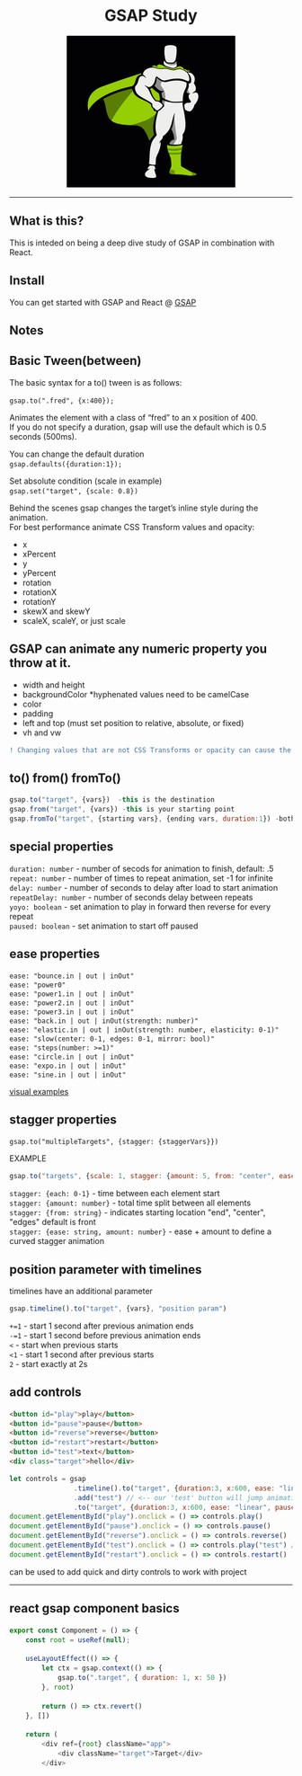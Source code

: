 <div align="center">
<h1>GSAP Study</h1>
<img src="./public/gsap-logo.gif" alt="gsap-logo">
</div>
<hr/>

## What is this?

This is inteded on being a deep dive study of GSAP in combination with React.

## Install

You can get started with GSAP and React @ [GSAP](https://greensock.com/react/)

## Notes
## Basic Tween(between)
The basic syntax for a to() tween is as follows:

`gsap.to(".fred", {x:400});`
<div>
Animates the element with a class of “fred” to an x position of 400. <br/>
If you do not specify a duration, gsap will use the default which is 0.5 seconds (500ms).

</div>

You can change the default duration <br/>
`gsap.defaults({duration:1});`

Set absolute condition (scale in example) <br/>
`gsap.set("target", {scale: 0.8})`

<div>
Behind the scenes gsap changes the target’s inline style during the animation.
</div>
For best performance animate CSS Transform values and opacity:
<div>
<ul>
<li>x</li>
<li>xPercent</li>
<li>y</li>
<li>yPercent</li>
<li>rotation</li>
<li>rotationX</li>
<li>rotationY</li>
<li>skewX and skewY</li>
<li>scaleX, scaleY, or just scale</li>
</ul>
</div>

<h2>GSAP can animate any numeric property you throw at it.</h2>
<div>
<ul>
<li>width and height</li>
<li>backgroundColor *hyphenated values need to be camelCase</li>
<li>color</li>
<li>padding</li>
<li>left and top (must set position to relative, absolute, or fixed)</li>
<li>vh and vw</li>
</ul>
</div>

```diff
! Changing values that are not CSS Transforms or opacity can cause the browser to re-do its layout of the page which in extreme situations can hinder performance. For a few tweens, it’s not the end of the world as some purists make it out to be. 
```

## to() from() fromTo()
```javascript
gsap.to("target", {vars})  -this is the destination
gsap.from("target", {vars}) -this is your starting point
gsap.fromTo("target", {starting vars}, {ending vars, duration:1}) -both your start and end
```

## special properties

`duration: number`
    - number of secods for animation to finish, default: .5 <br/>
`repeat: number`
    - number of times to repeat animation, set -1 for infinite <br/>
`delay: number`
    - number of seconds to delay after load to start animation <br/>
`repeatDelay: number`
    - number of seconds delay between repeats <br/>
`yoyo: boolean`
    - set animation to play in forward then reverse for every repeat <br/>
`paused: boolean`
    - set animation to start off paused <br/>
## ease properties
```
ease: "bounce.in | out | inOut"
ease: "power0" 
ease: "power1.in | out | inOut"
ease: "power2.in | out | inOut"
ease: "power3.in | out | inOut"
ease: "back.in | out | inOut(strength: number)"
ease: "elastic.in | out | inOut(strength: number, elasticity: 0-1)"
ease: "slow(center: 0-1, edges: 0-1, mirror: bool)"
ease: "steps(number: >=1)"
ease: "circle.in | out | inOut"
ease: "expo.in | out | inOut"
ease: "sine.in | out | inOut"
```
[visual examples](https://greensock.com/docs/v3/Eases?ref=6234)
## stagger properties
`gsap.to("multipleTargets", {stagger: {staggerVars}})`

EXAMPLE
```javascript
gsap.to("targets", {scale: 1, stagger: {amount: 5, from: "center", ease: "power2"}})
```
`stagger: {each: 0-1}`
    - time between each element start <br/>
`stagger: {amount: number}`
    - total time split between all elements <br/>
`stagger: {from: string}`
    - indicates starting location "end", "center", "edges" default is front <br/>
`stagger: {ease: string, amount: number}`
    - ease + amount to define a curved stagger animation <br/>

## position parameter with timelines
timelines have an additional parameter
```javascript
gsap.timeline().to("target", {vars}, "position param")
```
`+=1`
    - start 1 second after previous animation ends <br/>
`-=1`
    - start 1 second before previous animation ends <br/>
`<`
    - start when previous starts <br/>
`<1`
    - start 1 second after previous starts <br/>
`2`
    - start exactly at 2s <br/>

## add controls 

```html
<button id="play">play</button>
<button id="pause">pause</button>
<button id="reverse">reverse</button>
<button id="restart">restart</button>
<button id="test">text</button>
<div class="target">hello</div>
```
```javascript
let controls = gsap
                .timeline().to("target", {duration:3, x:600, ease: "linear", paused:true})
                .add("test") // <-- our 'test' button will jump animation here
                .to("target", {duration:3, x:600, ease: "linear", paused:true})
document.getElementById("play").onclick = () => controls.play()
document.getElementById("pause").onclick = () => controls.pause()
document.getElementById("reverse").onclick = () => controls.reverse()
document.getElementById("test").onclick = () => controls.play("test") //use test for exact time
document.getElementById("restart").onclick = () => controls.restart()
```
can be used to add quick and dirty controls to work with project
***
## react gsap component basics
```javascript
export const Component = () => {
    const root = useRef(null);

    useLayoutEffect(() => {
        let ctx = gsap.context(() => {
            gsap.to(".target", { duration: 1, x: 50 })
        }, root)

        return () => ctx.revert()
    }, [])

    return (
        <div ref={root} className="app">
            <div className="target">Target</div>
        </div>
```
